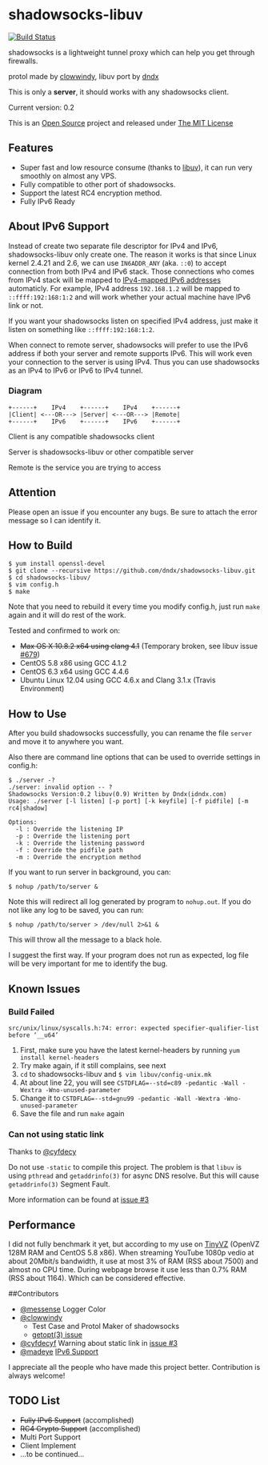shadowsocks-libuv
=================
[![Build Status](https://travis-ci.org/dndx/shadowsocks-libuv.png?branch=master)](https://travis-ci.org/dndx/shadowsocks-libuv)

shadowsocks is a lightweight tunnel proxy which can help you get through firewalls. 

protol made by [clowwindy](https://raw.github.com/clowwindy/), libuv port by [dndx](https://github.com/dndx)

This is only a **server**, it should works with any shadowsocks client. 

Current version: 0.2

This is an [Open Source](http://opensource.org/licenses/MIT) project and released under [The MIT License](http://opensource.org/licenses/MIT)

## Features
* Super fast and low resource consume (thanks to [libuv](https://github.com/joyent/libuv)), it can run very smoothly on almost any VPS. 
* Fully compatible to other port of shadowsocks. 
* Support the latest RC4 encryption method. 
* Fully IPv6 Ready

## About IPv6 Support
Instead of create two separate file descriptor for IPv4 and IPv6, shadowsocks-libuv only create one. The reason it works is that since Linux kernel 2.4.21 and 2.6, we can use `IN6ADDR_ANY` (aka. `::0`) to accept connection from both IPv4 and IPv6 stack. Those connections who comes from IPv4 stack will be mapped to [IPv4-mapped IPv6 addresses](https://en.wikipedia.org/wiki/IPv6#IPv4-mapped_IPv6_addresses) automaticly. For example, IPv4 address `192.168.1.2` will be mapped to `::ffff:192:168:1:2` and will work whether your actual machine have IPv6 link or not. 

If you want your shadowsocks listen on specified IPv4 address, just make it listen on something like `::ffff:192:168:1:2`. 

When connect to remote server, shadowsocks will prefer to use the IPv6 address if both your server and remote supports IPv6. This will work even your connection to the server is using IPv4. Thus you can use shadowsocks as an IPv4 to IPv6 or IPv6 to IPv4 tunnel. 

### Diagram

	+------+    IPv4    +------+    IPv4    +------+
	|Client| <---OR---> |Server| <---OR---> |Remote|
	+------+    IPv6    +------+    IPv6    +------+
Client is any compatible shadowsocks client

Server is shadowsocks-libuv or other compatible server

Remote is the service you are trying to access

## Attention
Please open an issue if you encounter any bugs. Be sure to attach the error message so I can identify it. 

## How to Build
	$ yum install openssl-devel
	$ git clone --recursive https://github.com/dndx/shadowsocks-libuv.git
	$ cd shadowsocks-libuv/
	$ vim config.h
	$ make

Note that you need to rebuild it every time you modify config.h, just run `make` again and it will do rest of the work. 

Tested and confirmed to work on:

* ~~Max OS X 10.8.2 x64 using clang 4.1~~ (Temporary broken, see libuv issue [#679](https://github.com/joyent/libuv/issues/679))
* CentOS 5.8 x86 using GCC 4.1.2
* CentOS 6.3 x64 using GCC 4.4.6
* Ubuntu Linux 12.04 using GCC 4.6.x and Clang 3.1.x (Travis Environment)

## How to Use
After you build shadowsocks successfully, you can rename the file `server` and move it to anywhere you want. 

Also there are command line options that can be used to override settings in config.h:

	$ ./server -?
	./server: invalid option -- ?
	Shadowsocks Version:0.2 libuv(0.9) Written by Dndx(idndx.com)
	Usage: ./server [-l listen] [-p port] [-k keyfile] [-f pidfile] [-m rc4|shadow]

	Options:
      -l : Override the listening IP
	  -p : Override the listening port
	  -k : Override the listening password
	  -f : Override the pidfile path
	  -m : Override the encryption method
If you want to run server in background, you can:

	$ nohup /path/to/server &

Note this will redirect all log generated by program to `nohup.out`. If you do not like any log to be saved, you can run:

	$ nohup /path/to/server > /dev/null 2>&1 &

This will throw all the message to a black hole. 

I suggest the first way. If your program does not run as expected, log file will be very important for me to identify the bug. 

## Known Issues
### Build Failed
	src/unix/linux/syscalls.h:74: error: expected specifier-qualifier-list before ‘__u64’
1. First, make sure you have the latest kernel-headers by running `yum install kernel-headers`
2. Try make again, if it still complains, see next
3. `cd` to shadowsocks-libuv and `$ vim libuv/config-unix.mk`
4. At about line 22, you will see `CSTDFLAG=--std=c89 -pedantic -Wall -Wextra -Wno-unused-parameter`
5. Change it to `CSTDFLAG=--std=gnu99 -pedantic -Wall -Wextra -Wno-unused-parameter`
6. Save the file and run `make` again

### Can not using static link
Thanks to [@cyfdecy](https://github.com/cyfdecyf)

Do not use `-static` to compile this project. The problem is that `libuv` is using `pthread` and `getaddrinfo(3)` for async DNS resolve. But this will cause `getaddrinfo(3)` Segment Fault. 

More information can be found at [issue #3](https://github.com/dndx/shadowsocks-libuv/issues/3)


## Performance
I did not fully benchmark it yet, but according to my use on [TinyVZ](http://tinyvz.com/) (OpenVZ 128M RAM and CentOS 5.8 x86). When streaming YouTube 1080p vedio at about 20Mbit/s bandwidth, it use at most 3% of RAM (RSS about 7500) and almost no CPU time. During webpage browse it use less than 0.7% RAM (RSS about 1164). Which can be considered effective. 

##Contributors
* [@messense](https://github.com/messense) Logger Color
* [@clowwindy](https://github.com/clowwindy)
	* Test Case and Protol Maker of shadowsocks
	* [getopt(3) issue](https://github.com/dndx/shadowsocks-libuv/pull/4)
* [@cyfdecyf](https://github.com/cyfdecyf) Warning about static link in [issue #3](https://github.com/dndx/shadowsocks-libuv/issues/3)
* [@madeye](https://github.com/madeye) [IPv6 Support](https://github.com/dndx/shadowsocks-libuv/pull/8)

I appreciate all the people who have made this project better. Contribution is always welcome! 

## TODO List
* ~~Fully IPv6 Support~~ (accomplished)
* ~~RC4 Crypto Support~~ (accomplished)
* Multi Port Support
* Client Implement
* …to be continued…